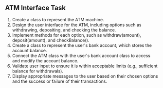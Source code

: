 ## ATM Interface Task
1. Create a class to represent the ATM machine.
2. Design the user interface for the ATM, including options such as withdrawing, depositing, and checking the balance.
3. Implement methods for each option, such as withdraw(amount), deposit(amount), and
   checkBalance().
4. Create a class to represent the user's bank account, which stores the account balance.
5. Connect the ATM class with the user's bank account class to access and modify the account
   balance.
6. Validate user input to ensure it is within acceptable limits (e.g., sufficient balance for withdrawals).
7. Display appropriate messages to the user based on their chosen options and the success or failure of their transactions.